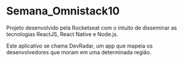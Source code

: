 # Semana_Omnistack10
Projeto desenvolvido pela Rocketseat com o intuito de disseminar as tecnologias ReactJS, React Native e Node.js.

Este aplicativo se chama DevRadar, um app que mapeia os desenvolvedores que moram em uma determinada região.
